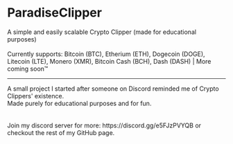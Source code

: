 # ParadiseClipper
A simple and easily scalable Crypto Clipper (made for educational purposes)
<br>
<br>
Currently supports: Bitcoin (BTC), Etherium (ETH), Dogecoin (DOGE), Litecoin (LTE), Monero (XMR), Bitcoin Cash (BCH), Dash (DASH) | More coming soon™
<hr>
A small project I started after someone on Discord reminded me of Crypto Clippers' existence.
<br>
Made purely for educational purposes and for fun.
<br>
<br>
<br>
Join my discord server for more: https://discord.gg/e5FJzPVYQB
or checkout the rest of my GitHub page.
